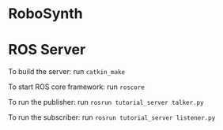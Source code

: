 # RoboSynth

# ROS Server
To build the server:
run `catkin_make`

To start ROS core framework:
run `roscore`

To run the publisher:
run `rosrun tutorial_server talker.py`

To run the subscriber:
run `rosrun tutorial_server listener.py`
